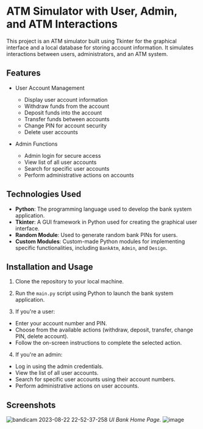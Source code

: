 # ATM Simulator with User, Admin, and ATM Interactions

This project is an ATM simulator built using Tkinter for the graphical interface and a local database for storing account information. It simulates interactions between users, administrators, and an ATM system.

## Features

- User Account Management
  - Display user account information
  - Withdraw funds from the account
  - Deposit funds into the account
  - Transfer funds between accounts
  - Change PIN for account security
  - Delete user accounts

- Admin Functions
  - Admin login for secure access
  - View list of all user accounts
  - Search for specific user accounts
  - Perform administrative actions on accounts

## Technologies Used

- **Python**: The programming language used to develop the bank system application.
- **Tkinter**: A GUI framework in Python used for creating the graphical user interface.
- **Random Module**: Used to generate random bank PINs for users.
- **Custom Modules**: Custom-made Python modules for implementing specific functionalities, including `BankAtm`, `Admin`, and `Design`.

## Installation and Usage

1. Clone the repository to your local machine.

2. Run the `main.py` script using Python to launch the bank system application.

3. If you're a user:
- Enter your account number and PIN.
- Choose from the available actions (withdraw, deposit, transfer, change PIN, delete account).
- Follow the on-screen instructions to complete the selected action.

4. If you're an admin:
- Log in using the admin credentials.
- View the list of all user accounts.
- Search for specific user accounts using their account numbers.
- Perform administrative actions on user accounts.

## Screenshots
![bandicam 2023-08-22 22-52-37-258](https://github.com/SearingShot/ATM_Simulator/assets/121299642/9f652d1b-afcf-418c-8bcd-6c4ab938e190)
*UI Bank Home Page.*
![image](https://github.com/SearingShot/ATM_Simulator/assets/121299642/497f013b-b63d-435f-8754-cdc9ca726364)

